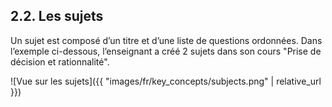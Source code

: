 ## 2.2. Les sujets

Un sujet est composé d’un titre et d’une liste de questions ordonnées. Dans l’exemple ci-dessous, l’enseignant a créé 2 
sujets dans son cours "Prise de décision et rationnalité".

![Vue sur les sujets]({{ "images/fr/key_concepts/subjects.png" | relative_url }})
